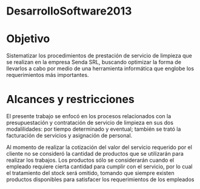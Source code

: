 DesarrolloSoftware2013
======================

Objetivo
========

Sistematizar los procedimientos de prestación de servicio de limpieza que se realizan en la empresa Senda SRL, buscando optimizar la forma de llevarlos a cabo por medio de una herramienta informática que englobe los requerimientos más importantes.


Alcances y restricciones
========================

El presente trabajo se enfocó en los procesos relacionados con la presupuestación y contratación de servicio de limpieza en sus dos modalilidades: por tiempo determinado y eventual; también se trató la facturación de servicios y asignación de personal.

Al momento de realizar la cotización del valor del servicio requerido por el cliente no se consideró la cantidad de productos que se utilizarán para realizar los trabajos. Los productos sólo se considerarán cuando el empleado requiere cierta cantidad para cumplir con el servicio, por lo cual el tratamiento del stock será omitido, tomando que siempre existen productos disponibles para satisfacer los requerimientos de los empleados
